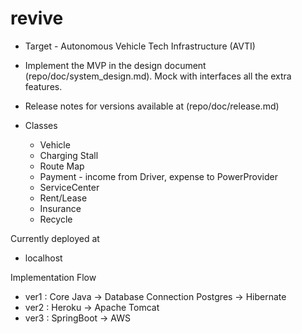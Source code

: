 # revive

* Target - Autonomous Vehicle Tech Infrastructure (AVTI)

* Implement the MVP in the design document (repo/doc/system_design.md). Mock with interfaces all the extra features.

* Release notes for versions available at (repo/doc/release.md)

* Classes
  * Vehicle
  * Charging Stall
  * Route Map
  * Payment - income from Driver, expense to PowerProvider
  * ServiceCenter
  * Rent/Lease
  * Insurance
  * Recycle

Currently deployed at
  * localhost

Implementation Flow
* ver1 : Core Java -> Database Connection Postgres -> Hibernate
* ver2 : Heroku -> Apache Tomcat
* ver3 : SpringBoot -> AWS
